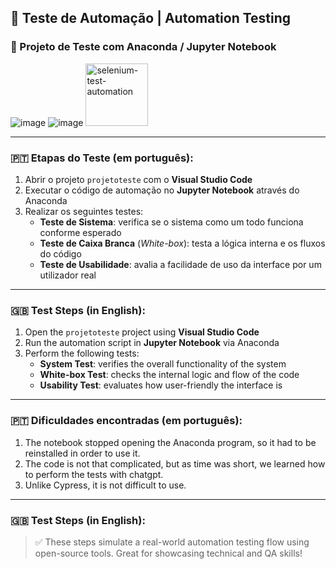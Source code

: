 ## 🤖 Teste de Automação | Automation Testing

### 🧪 Projeto de Teste com Anaconda / Jupyter Notebook

![image](https://github.com/user-attachments/assets/62747326-61ed-4986-a908-15638e02ed90)
![image](https://github.com/user-attachments/assets/5b5d99ca-1656-4835-a8a2-3304e3b48774)
<img width="100" height="100" src="https://img.icons8.com/stickers/100/selenium-test-automation.png" alt="selenium-test-automation"/>
         
---

### 🇵🇹 Etapas do Teste (em português):

1. Abrir o projeto `projetoteste` com o **Visual Studio Code**
2. Executar o código de automação no **Jupyter Notebook** através do Anaconda
3. Realizar os seguintes testes:
   - **Teste de Sistema**: verifica se o sistema como um todo funciona conforme esperado
   - **Teste de Caixa Branca** (*White-box*): testa a lógica interna e os fluxos do código
   - **Teste de Usabilidade**: avalia a facilidade de uso da interface por um utilizador real

---

### 🇬🇧 Test Steps (in English):

1. Open the `projetoteste` project using **Visual Studio Code**
2. Run the automation script in **Jupyter Notebook** via Anaconda
3. Perform the following tests:
   - **System Test**: verifies the overall functionality of the system
   - **White-box Test**: checks the internal logic and flow of the code
   - **Usability Test**: evaluates how user-friendly the interface is

---

### 🇵🇹 Dificuldades encontradas (em português):

1. The notebook stopped opening the Anaconda program, so it had to be reinstalled in order to use it.
2. The code is not that complicated, but as time was short, we learned how to perform the tests with chatgpt.
3. Unlike Cypress, it is not difficult to use.

---

### 🇬🇧 Test Steps (in English):



> ✅ These steps simulate a real-world automation testing flow using open-source tools. Great for showcasing technical and QA skills!
